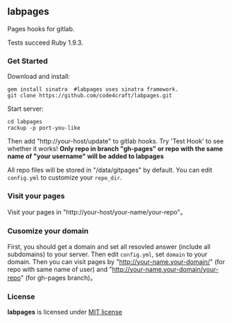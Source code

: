 labpages
------------
Pages hooks for gitlab.

Tests succeed Ruby 1.9.3.

### Get Started

Download and install:
	
	gem install sinatra  #labpages uses sinatra framework.
	git clone https://github.com/code4craft/labpages.git
	
Start server:

	cd labpages
	rackup -p port-you-like

Then add "http://your-host/update" to gitlab hooks. Try 'Test Hook' to see whether it works! **Only repo in branch "gh-pages" or repo with the same name of "your username" will be added to labpages**

All repo files will be stored in "/data/gitpages" by default. You can edit `config.yml` to customize your `repo_dir`. 

### Visit your pages

Visit your pages in "http://your-host/your-name/your-repo"。

### Cusomize your domain

First, you should get a domain and set all resovled answer (include all subdomains) to your server. Then edit `config.yml`, set `domain` to your domain. Then you can visit pages by "http://your-name.your-domain/" (for repo with same name of user) and "http://your-name.your-domain/your-repo" (for gh-pages branch)。


### License

**labpages** is licensed under [MIT license](http://opensource.org/licenses/MIT)